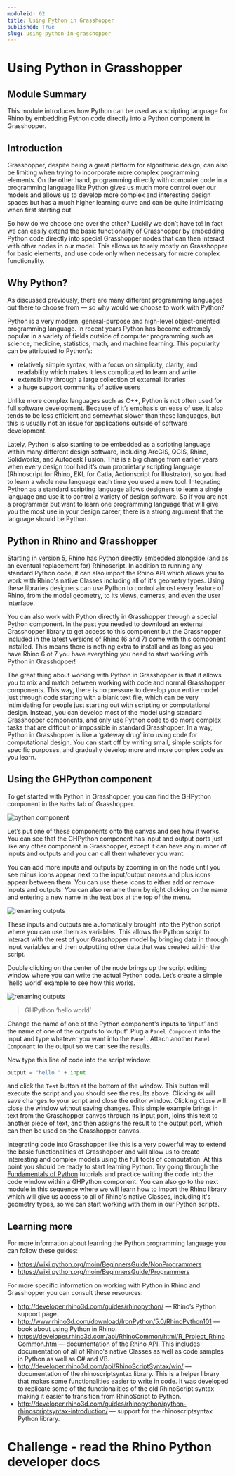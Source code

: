 ```yaml
---
moduleid: 62
title: Using Python in Grasshopper
published: True
slug: using-python-in-grasshopper
---
```


# Using Python in Grasshopper

## Module Summary

This module introduces how Python can be used as a scripting language for Rhino by embedding Python code directly into a Python component in Grasshopper.

## Introduction

Grasshopper, despite being a great platform for algorithmic design, can also be limiting when trying to incorporate more complex programming elements. On the other hand, programming directly with computer code in a programming language like Python gives us much more control over our models and allows us to develop more complex and interesting design spaces but has a much higher learning curve and can be quite intimidating when first starting out.

So how do we choose one over the other? Luckily we don’t have to! In fact we can easily extend the basic functionality of Grasshopper by embedding Python code directly into special Grasshopper nodes that can then interact with other nodes in our model. This allows us to rely mostly on Grasshopper for basic elements, and use code only when necessary for more complex functionality.

## Why Python?

As discussed previously, there are many different programming languages out there to choose from — so why would we choose to work with Python?

Python is a very modern, general-purpose and high-level object-oriented programming language. In recent years Python has become extremely popular in a variety of fields outside of computer programming such as science, medicine, statistics, math, and machine learning. This popularity can be attributed to Python’s:

- relatively simple syntax, with a focus on simplicity, clarity, and readability which makes it less complicated to learn and write
- extensibility through a large collection of external libraries
- a huge support community of active users

Unlike more complex languages such as C++, Python is not often used for full software development. Because of it’s emphasis on ease of use, it also tends to be less efficient and somewhat slower than these languages, but this is usually not an issue for applications outside of software development.

Lately, Python is also starting to be embedded as a scripting language within many different design software, including ArcGIS, QGIS, Rhino, Solidworks, and Autodesk Fusion. This is a big change from earlier years when every design tool had it’s own proprietary scripting language (Rhinoscript for Rhino, EKL for Catia, Actionscript for Illustrator), so you had to learn a whole new language each time you used a new tool. Integrating Python as a standard scripting language allows designers to learn a single language and use it to control a variety of design software. So if you are not a programmer but want to learn one programming language that will give you the most use in your design career, there is a strong argument that the language should be Python.

## Python in Rhino and Grasshopper

Starting in version 5, Rhino has Python directly embedded alongside (and as an eventual replacement for) Rhinoscript. In addition to running any standard Python code, it can also import the Rhino API which allows you to work with Rhino's native Classes including all of it's geometry types. Using these libraries designers can use Python to control almost every feature of Rhino, from the model geometry, to its views, cameras, and even the user interface.

You can also work with Python directly in Grasshopper through a special Python component. In the past you needed to download an external Grasshopper library to get access to this component but the Grasshopper included in the latest versions of Rhino (6 and 7) come with this component installed. This means there is nothing extra to install and as long as you have Rhino 6 ot 7 you have everything you need to start working with Python in Grasshopper!

The great thing about working with Python in Grasshopper is that it allows you to mix and match between working with code and normal Grasshopper components. This way, there is no pressure to develop your entire model just through code starting with a blank text file, which can be very intimidating for people just starting out with scripting or computational design. Instead, you can develop most of the model using standard Grasshopper components, and only use Python code to do more complex tasks that are difficult or impossible in standard Grasshopper. In a way, Python in Grasshopper is like a ‘gateway drug’ into using code for computational design. You can start off by writing small, simple scripts for specific purposes, and gradually develop more and more complex code as you learn.

## Using the GHPython component

To get started with Python in Grasshopper, you can find the GHPython component in the `Maths` tab of Grasshopper.

![python component](images/python_component.png#img-full)

Let’s put one of these components onto the canvas and see how it works. You can see that the GHPython component has input and output ports just like any other component in Grasshopper, except it can have any number of inputs and outputs and you can call them whatever you want.

You can add more inputs and outputs by zooming in on the node until you see minus icons appear next to the input/output names and plus icons appear between them. You can use these icons to either add or remove inputs and outputs. You can also rename them by right clicking on the name and entering a new name in the text box at the top of the menu.

![renaming outputs](images/renaming_outputs.png#img-full)

These inputs and outputs are automatically brought into the Python script where you can use them as variables. This allows the Python script to interact with the rest of your Grasshopper model by bringing data in through input variables and then outputting other data that was created within the script.

Double clicking on the center of the node brings up the script editing window where you can write the actual Python code. Let’s create a simple ‘hello world’ example to see how this works.

![renaming outputs](images/hello_world.png#img-full)

> GHPython ‘hello world’

Change the name of one of the Python component's inputs to ‘input’ and the name of one of the outputs to ‘output’. Plug a `Panel Component` into the input and type whatever you want into the `Panel`. Attach another `Panel Component` to the output so we can see the results.

Now type this line of code into the script window:

```python
output = "hello " + input
```

and click the `Test` button at the bottom of the window. This button will execute the script and you should see the results above. Clicking `OK` will save changes to your script and close the editor window. Clicking `Close` will close the window without saving changes. This simple example brings in text from the Grasshopper canvas through its input port, joins this text to another piece of text, and then assigns the result to the output port, which can then be used on the Grasshopper canvas.

Integrating code into Grasshopper like this is a very powerful way to extend the basic functionalities of Grasshopper and will allow us to create interesting and complex models using the full tools of computation. At this point you should be ready to start learning Python. Try going through the [Fundamentals of Python]() tutorials and practice writing the code into the code window within a GHPython component. You can also go to the next module in this sequence where we will learn how to import the Rhino library which will give us access to all of Rhino's native Classes, including it's geometry types, so we can start working with them in our Python scripts.

## Learning more

For more information about learning the Python programming language you can follow these guides:

- https://wiki.python.org/moin/BeginnersGuide/NonProgrammers
- https://wiki.python.org/moin/BeginnersGuide/Programmers

For more specific information on working with Python in Rhino and Grasshopper you can consult these resources:

- http://developer.rhino3d.com/guides/rhinopython/ — Rhino’s Python support page.
- http://www.rhino3d.com/download/IronPython/5.0/RhinoPython101 — book about using Python in Rhino.
- https://developer.rhino3d.com/api/RhinoCommon/html/R_Project_RhinoCommon.htm — documentation of the Rhino API. This includes documentation of all of Rhino's native Classes as well as code samples in Python as well as C# and VB.
- http://developer.rhino3d.com/api/RhinoScriptSyntax/win/ — documentation of the rhinoscriptsyntax library. This is a helper library that makes some functionalities easier to write in code. It was developed to replicate some of the functionalities of the old RhinoScript syntax making it easier to transition from RhinoScript to Python.
- http://developer.rhino3d.com/guides/rhinopython/python-rhinoscriptsyntax-introduction/ — support for the rhinoscriptsyntax Python library.

# Challenge - read the Rhino Python developer docs

